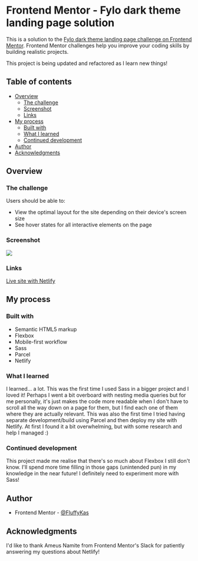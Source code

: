 # Frontend Mentor - Fylo dark theme landing page solution

This is a solution to the [Fylo dark theme landing page challenge on Frontend Mentor](https://www.frontendmentor.io/challenges/fylo-dark-theme-landing-page-5ca5f2d21e82137ec91a50fd). Frontend Mentor challenges help you improve your coding skills by building realistic projects. 

This project is being updated and refactored as I learn new things!

## Table of contents

- [Overview](#overview)
  - [The challenge](#the-challenge)
  - [Screenshot](#screenshot)
  - [Links](#links)
- [My process](#my-process)
  - [Built with](#built-with)
  - [What I learned](#what-i-learned)
  - [Continued development](#continued-development)
- [Author](#author)
- [Acknowledgments](#acknowledgments)

## Overview

### The challenge

Users should be able to:

- View the optimal layout for the site depending on their device's screen size
- See hover states for all interactive elements on the page

### Screenshot

![](./screenshot.jpg)

### Links

[Live site with Netlify](https://fylo-dark-landing-page-kas.netlify.app)

## My process

### Built with

- Semantic HTML5 markup
- Flexbox
- Mobile-first workflow
- Sass
- Parcel
- Netlify

### What I learned

I learned... a lot. This was the first time I used Sass in a bigger project and I loved it! Perhaps I went a bit overboard with nesting media queries but for me personally, it's just makes the code more readable when I don't have to scroll all the way down on a page for them, but I find each one of them where they are actually relevant.
This was also the first time I tried having separate development/build using Parcel and then deploy my site with Netlify. At first I found it a bit overwhelming, but with some research and help I managed :)

### Continued development

This project made me realise that there's so much about Flexbox I still don't know. I'll spend more time filling in those gaps (unintended pun) in my knowledge in the near future!
I definitely need to experiment more with Sass!

## Author

- Frontend Mentor - [@FluffyKas](https://www.frontendmentor.io/profile/FluffyKas)

## Acknowledgments

I'd like to thank Ameus Namite from  Frontend Mentor's Slack for patiently answering my questions about Netlify!